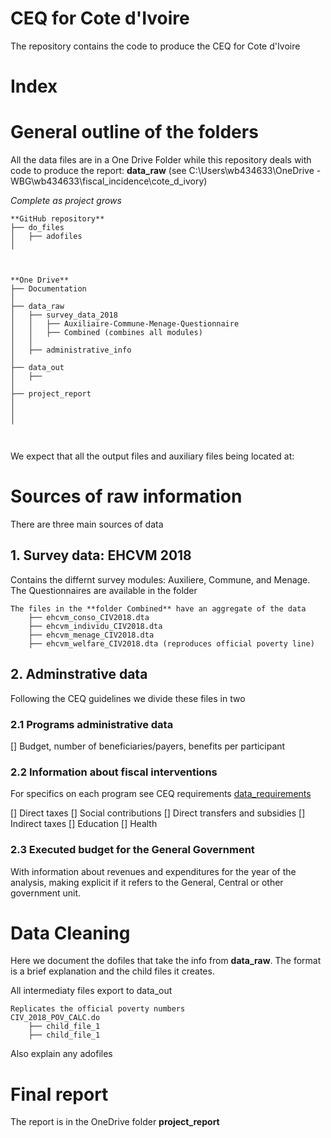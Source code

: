 # CEQ for Cote d'Ivoire

The repository contains the code to produce the CEQ for Cote d'Ivoire


# Index

  
# General outline of the folders

All the data files are in a One Drive Folder while this repository deals with code to produce the report: **data_raw**
(see C:\Users\wb434633\OneDrive - WBG\wb434633\fiscal_incidence\cote_d_ivory)

*Complete as project grows*

```
**GitHub repository**
├── do_files
│   ├── adofiles 
│



**One Drive**
├── Documentation
│
├── data_raw
│   ├── survey_data_2018
│   │   ├── Auxiliaire-Commune-Menage-Questionnaire        
│   │   ├── Combined (combines all modules)
│   │
│   ├── administrative_info 
│
├── data_out
│   ├──        
│
├── project_report
│
│
│



```

We expect that all the output files and auxiliary files being located at: 

# Sources of raw information 

There are three main sources of data

## 1.  Survey data: EHCVM 2018 

Contains the differnt survey modules: Auxiliere, Commune, and Menage. The Questionnaires are available in the folder

```
The files in the **folder Combined** have an aggregate of the data
    ├── ehcvm_conso_CIV2018.dta
    ├── ehcvm_individu_CIV2018.dta
    ├── ehcvm_menage_CIV2018.dta
    ├── ehcvm_welfare_CIV2018.dta (reproduces official poverty line)
```

## 2.  Adminstrative data

Following the CEQ guidelines we divide these files in two

### 2.1 Programs administrative data

[] Budget, number of beneficiaries/payers,   benefits per participant

### 2.2 Information about fiscal interventions

For specifics on each program see CEQ requirements [data_requirements](https://tulane.app.box.com/s/0rfftm6b01jpct2wx5j4pbpfii5yk112/file/847659550242)

[] Direct taxes 
[] Social contributions 
[] Direct transfers and subsidies
[] Indirect taxes
[] Education
[] Health

### 2.3 Executed budget for the General Government

With information about revenues and expenditures for the year of the analysis, making explicit if it refers to the General, Central or other government unit.



# Data Cleaning

Here we document the dofiles that take the info from **data_raw**. The format is a brief explanation and the child files it creates.

All intermediaty files export to data_out


```
Replicates the official poverty numbers
CIV_2018_POV_CALC.do
    ├── child_file_1
    ├── child_file_1
```

Also explain any adofiles


# Final report

The report is in the OneDrive folder **project_report**